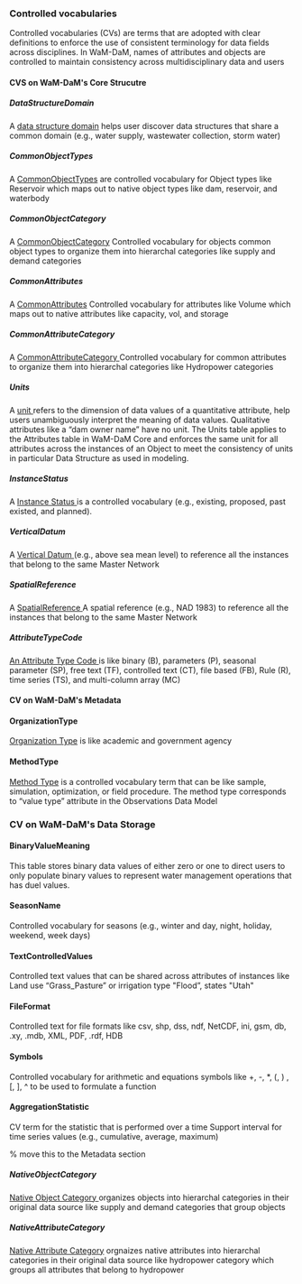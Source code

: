 ### Controlled vocabularies

Controlled vocabularies (CVs) are terms that are adopted with clear definitions to enforce the use of consistent terminology for data fields across disciplines. In WaM-DaM, names of attributes and objects are controlled to maintain consistency across multidisciplinary data and users

#### CVS on WaM-DaM's Core Strucutre 

##### DataStructureDomain
A <a href="http://amabdallah.github.io/WaM-DaM/tables/CVs_DataStructureDomain.html" target="_blank">data structure domain</a>
helps user discover data structures that share a common domain (e.g., water supply, wastewater collection, storm water)	


##### CommonObjectTypes
A <a href="http://amabdallah.github.io/WaM-DaM/tables/CVs_CommonObjectTypes.html" target="_blank">CommonObjectTypes</a>
are controlled vocabulary for Object types like Reservoir which maps out to native object types like dam, reservoir, and waterbody	

##### CommonObjectCategory
A <a href="http://amabdallah.github.io/WaM-DaM/tables/CVs_CommonObjectTypes.html" target="_blank">CommonObjectCategory</a> Controlled vocabulary for objects common object types to organize them into hierarchal categories like supply and demand categories	

##### CommonAttributes
A <a href="http://amabdallah.github.io/WaM-DaM/tables/CVs_CommonObjectTypes.html" target="_blank">CommonAttributes</a> Controlled vocabulary for attributes like Volume which maps out to native attributes like capacity, vol, and storage		

##### CommonAttributeCategory
A <a href="http://amabdallah.github.io/WaM-DaM/tables/CVs_CommonObjectTypes.html" target="_blank">CommonAttributeCategory	</a> Controlled vocabulary for common attributes to organize them into hierarchal categories like Hydropower categories

##### Units
A <a href="http://amabdallah.github.io/WaM-DaM/tables/CVs_Units.html" target="_blank">unit </a>
refers to the dimension of data values of a quantitative attribute, help users unambiguously interpret the meaning of data values. Qualitative attributes like a “dam owner name” have no unit. The Units table applies to the Attributes table in WaM-DaM Core and enforces the same unit for all attributes across the instances of an Object to meet the consistency of units in particular Data Structure as used in modeling.	

##### InstanceStatus
A <a href="http://amabdallah.github.io/WaM-DaM/tables/CVs_InstanceStatus.html" target="_blank">Instance Status </a> is a controlled vocabulary (e.g., existing, proposed, past existed, and planned).	


##### VerticalDatum	
A <a href="http://amabdallah.github.io/WaM-DaM/tables/CVs_VerticalDatum.html" target="_blank">Vertical Datum </a>
(e.g., above sea mean level) to reference all the instances that belong to the same Master Network	

##### SpatialReference
A <a href="http://amabdallah.github.io/WaM-DaM/tables/CVs_SpatialReference.html" target="_blank">SpatialReference </a>
A spatial reference (e.g., NAD 1983) to reference all the instances that belong to the same Master Network	

##### AttributeTypeCode
 <a href="http://amabdallah.github.io/WaM-DaM/tables/CVs_AttributeTypeCode.html" target="_blank">An Attribute Type Code </a> is like binary (B), parameters (P), seasonal parameter (SP), free text (TF), controlled text (CT), file based (FB), Rule (R), time series (TS), and multi-column array (MC)	

#### CV on WaM-DaM's Metadata

#### OrganizationType
<a href="http://amabdallah.github.io/WaM-DaM/tables/CVs_OrganizationType.html" target="_blank">Organization Type</a> is like academic and government agency	

#### MethodType
<a href="http://amabdallah.github.io/WaM-DaM/tables/CVs_MethodType.html" target="_blank">Method Type</a> 
is a controlled vocabulary term that can be like sample, simulation, optimization, or field procedure. The method type corresponds to “value type” attribute in the Observations Data Model	

### CV on WaM-DaM's Data Storage

#### BinaryValueMeaning
This table stores binary data values of either zero or one to direct users to only populate binary values to represent water management operations that has duel values.	


#### SeasonName
Controlled vocabulary for seasons (e.g., winter and day, night, holiday, weekend, week days)	


#### TextControlledValues
Controlled text values that can be shared across attributes of instances like Land use “Grass_Pasture” or irrigation type "Flood”, states "Utah"	


#### FileFormat
Controlled text for file formats like csv, shp, dss, ndf, NetCDF, ini, gsm, db, .xy, .mdb, XML, PDF, .rdf, HDB	


#### Symbols
Controlled vocabulary for arithmetic and equations symbols like +, -, *, (, ) , [, ], ^ to be used to formulate a function	


#### AggregationStatistic
CV term for the statistic that is performed over a time Support interval for time series values (e.g., cumulative, average, maximum)	


% move this to the Metadata section

##### NativeObjectCategory
 <a href="http://amabdallah.github.io/WaM-DaM/tables/Metadata_NativeObjectCategory.html" target="_blank">Native Object Category </a> organizes objects into hierarchal categories in their original data source like supply and demand categories that group objects	


##### NativeAttributeCategory
 <a href="http://amabdallah.github.io/WaM-DaM/tables/Metadata_NativeAttributeCategory.html" target="_blank">Native Attribute Category</a> orgnaizes native attributes into hierarchal categories in their original data source like hydropower category which groups all attributes that belong to hydropower	
